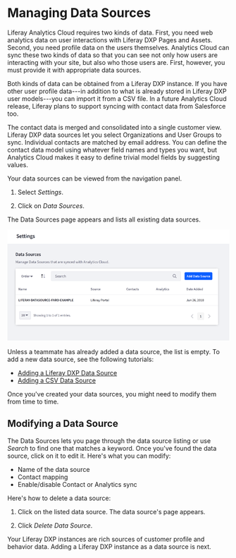 # Managing Data Sources [](id=managing-data-sources)

Liferay Analytics Cloud requires two kinds of data. First, you need web
analytics data on user interactions with Liferay DXP Pages and Assets. Second,
you need profile data on the users themselves. Analytics Cloud can sync these
two kinds of data so that you can see not only how users are interacting with
your site, but also who those users are. First, however, you must provide it
with appropriate data sources.

Both kinds of data can be obtained from a Liferay DXP instance. If you have
other user profile data---in addition to what is already stored in Liferay DXP
user models---you can import it from a CSV file. In a future Analytics Cloud
release, Liferay plans to support syncing with contact data from Salesforce too.

The contact data is merged and consolidated into a single customer view. Liferay
DXP data sources let you select Organizations and User Groups to sync.
Individual contacts are matched by email address. You can define the contact
data model using whatever field names and types you want, but Analytics Cloud
makes it easy to define trivial model fields by suggesting values.

Your data sources can be viewed from the navigation panel.

1. Select *Settings*.

2. Click on *Data Sources*.

The Data Sources page appears and lists all existing data sources.

![Figure 1: View, edit, and add data sources from the Data Sources page.](../../images/data-source-list.png)

Unless a teammate has already added a data source, the list is empty. To add
a new data source, see the following tutorials:

- [Adding a Liferay DXP Data Source](https://github.com/liferay/liferay-docs/blob/master/discover/analytics-cloud/articles/02-getting-started/02-adding-a-liferay-dxp-data-source.markdown)
- [Adding a CSV Data Source](https://github.com/liferay/liferay-docs/blob/master/discover/analytics-cloud/articles/02-getting-started/03-adding-a-csv-data-source.markdown)

Once you've created your data sources, you might need to modify them from time to time.

## Modifying a Data Source [](id=editing-a-data-source)

The Data Sources lets you page through the data source listing or use *Search*
to find one that matches a keyword. Once you've found the data source, click on
it to edit it. Here's what you can modify:

- Name of the data source
- Contact mapping
- Enable/disable Contact or Analytics sync 

Here's how to delete a data source:

1. Click on the listed data source. The data source's page appears. 

2. Click *Delete Data Source*. 

Your Liferay DXP instances are rich sources of customer profile and behavior
data. Adding a Liferay DXP instance as a data source is next. 
